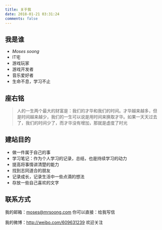 ```yaml
---
title: 关于我
date: 2018-01-21 03:31:24
comments: false
---
```

## 我是谁
* *Moses soong*
* IT宅
* 游戏玩家
* 游戏开发者
* 音乐爱好者
* 生命不息，学习不止

## 座右铭
> 人的一生两个最大的财富是：我们的才华和我们的时间。才华越来越多，但是时间越来越少，我们的一生可以说是用时间来换取才华。如果一天天过去了，我们的时间少了，而才华没有增加，那就是虚度了时光

## 建站目的
- 做一件属于自己的事
- 学习笔记：作为个人学习的记录，总结，也是持续学习的动力
- 提高将事情讲清楚的能力
- 找到志同道合的朋友 
- 记录成长，记录生活中一些点滴的想法
- 存放一些自己喜欢的文字

## 联系方式
我的邮箱：moses@mrsoong.com 你可以直接：<a target="_blank" href="http://mail.qq.com/cgi-bin/qm_share?t=qm_mailme&email=B2podGJ0R2p1dGhoaWApZGhq" style="text-decoration:none;">给我写信</a>

我的微博：http://weibo.com/609631239 欢迎关注

